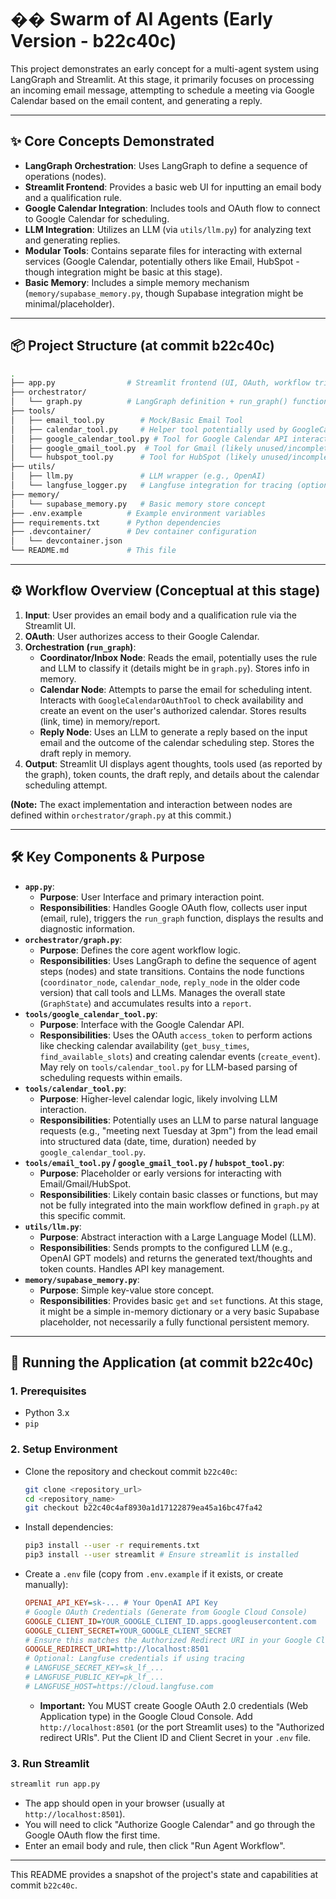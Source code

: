 # �� Swarm of AI Agents (Early Version - b22c40c)

This project demonstrates an early concept for a multi-agent system using LangGraph and Streamlit. At this stage, it primarily focuses on processing an incoming email message, attempting to schedule a meeting via Google Calendar based on the email content, and generating a reply.

---

## ✨ Core Concepts Demonstrated

*   **LangGraph Orchestration**: Uses LangGraph to define a sequence of operations (nodes).
*   **Streamlit Frontend**: Provides a basic web UI for inputting an email body and a qualification rule.
*   **Google Calendar Integration**: Includes tools and OAuth flow to connect to Google Calendar for scheduling.
*   **LLM Integration**: Utilizes an LLM (via `utils/llm.py`) for analyzing text and generating replies.
*   **Modular Tools**: Contains separate files for interacting with external services (Google Calendar, potentially others like Email, HubSpot - though integration might be basic at this stage).
*   **Basic Memory**: Includes a simple memory mechanism (`memory/supabase_memory.py`, though Supabase integration might be minimal/placeholder).

---

## 📦 Project Structure (at commit b22c40c)

```bash
.
├── app.py                # Streamlit frontend (UI, OAuth, workflow trigger)
├── orchestrator/
│   └── graph.py          # LangGraph definition + run_graph() function
├── tools/
│   ├── email_tool.py        # Mock/Basic Email Tool
│   ├── calendar_tool.py     # Helper tool potentially used by GoogleCalendarOAuthTool
│   ├── google_calendar_tool.py # Tool for Google Calendar API interaction (OAuth)
│   ├── google_gmail_tool.py  # Tool for Gmail (likely unused/incomplete)
│   └── hubspot_tool.py      # Tool for HubSpot (likely unused/incomplete)
├── utils/
│   ├── llm.py               # LLM wrapper (e.g., OpenAI)
│   └── langfuse_logger.py   # Langfuse integration for tracing (optional)
├── memory/
│   └── supabase_memory.py   # Basic memory store concept
├── .env.example          # Example environment variables
├── requirements.txt      # Python dependencies
├── .devcontainer/        # Dev container configuration
│   └── devcontainer.json
└── README.md             # This file
```

---

## ⚙️ Workflow Overview (Conceptual at this stage)

1.  **Input**: User provides an email body and a qualification rule via the Streamlit UI.
2.  **OAuth**: User authorizes access to their Google Calendar.
3.  **Orchestration (`run_graph`)**:
    *   **Coordinator/Inbox Node**: Reads the email, potentially uses the rule and LLM to classify it (details might be in `graph.py`). Stores info in memory.
    *   **Calendar Node**: Attempts to parse the email for scheduling intent. Interacts with `GoogleCalendarOAuthTool` to check availability and create an event on the user's authorized calendar. Stores results (link, time) in memory/report.
    *   **Reply Node**: Uses an LLM to generate a reply based on the input email and the outcome of the calendar scheduling step. Stores the draft reply in memory.
4.  **Output**: Streamlit UI displays agent thoughts, tools used (as reported by the graph), token counts, the draft reply, and details about the calendar scheduling attempt.

**(Note:** The exact implementation and interaction between nodes are defined within `orchestrator/graph.py` at this commit.)

---

## 🛠️ Key Components & Purpose

*   **`app.py`**:
    *   **Purpose**: User Interface and primary interaction point.
    *   **Responsibilities**: Handles Google OAuth flow, collects user input (email, rule), triggers the `run_graph` function, displays the results and diagnostic information.
*   **`orchestrator/graph.py`**:
    *   **Purpose**: Defines the core agent workflow logic.
    *   **Responsibilities**: Uses LangGraph to define the sequence of agent steps (nodes) and state transitions. Contains the node functions (`coordinator_node`, `calendar_node`, `reply_node` in the older code version) that call tools and LLMs. Manages the overall state (`GraphState`) and accumulates results into a `report`.
*   **`tools/google_calendar_tool.py`**:
    *   **Purpose**: Interface with the Google Calendar API.
    *   **Responsibilities**: Uses the OAuth `access_token` to perform actions like checking calendar availability (`get_busy_times`, `find_available_slots`) and creating calendar events (`create_event`). May rely on `tools/calendar_tool.py` for LLM-based parsing of scheduling requests within emails.
*   **`tools/calendar_tool.py`**:
    *   **Purpose**: Higher-level calendar logic, likely involving LLM interaction.
    *   **Responsibilities**: Potentially uses an LLM to parse natural language requests (e.g., "meeting next Tuesday at 3pm") from the lead email into structured data (date, time, duration) needed by `google_calendar_tool.py`.
*   **`tools/email_tool.py` / `google_gmail_tool.py` / `hubspot_tool.py`**:
    *   **Purpose**: Placeholder or early versions for interacting with Email/Gmail/HubSpot.
    *   **Responsibilities**: Likely contain basic classes or functions, but may not be fully integrated into the main workflow defined in `graph.py` at this specific commit.
*   **`utils/llm.py`**:
    *   **Purpose**: Abstract interaction with a Large Language Model (LLM).
    *   **Responsibilities**: Sends prompts to the configured LLM (e.g., OpenAI GPT models) and returns the generated text/thoughts and token counts. Handles API key management.
*   **`memory/supabase_memory.py`**:
    *   **Purpose**: Simple key-value store concept.
    *   **Responsibilities**: Provides basic `get` and `set` functions. At this stage, it might be a simple in-memory dictionary or a very basic Supabase placeholder, not necessarily a fully functional persistent memory.

---

## 🚀 Running the Application (at commit b22c40c)

### 1. Prerequisites
*   Python 3.x
*   `pip`

### 2. Setup Environment
*   Clone the repository and checkout commit `b22c40c`:
    ```bash
    git clone <repository_url>
    cd <repository_name>
    git checkout b22c40c4af8930a1d17122879ea45a16bc47fa42
    ```
*   Install dependencies:
    ```bash
    pip3 install --user -r requirements.txt
    pip3 install --user streamlit # Ensure streamlit is installed
    ```
*   Create a `.env` file (copy from `.env.example` if it exists, or create manually):
    ```ini
    OPENAI_API_KEY=sk-... # Your OpenAI API Key
    # Google OAuth Credentials (Generate from Google Cloud Console)
    GOOGLE_CLIENT_ID=YOUR_GOOGLE_CLIENT_ID.apps.googleusercontent.com
    GOOGLE_CLIENT_SECRET=YOUR_GOOGLE_CLIENT_SECRET
    # Ensure this matches the Authorized Redirect URI in your Google Cloud credentials
    GOOGLE_REDIRECT_URI=http://localhost:8501
    # Optional: Langfuse credentials if using tracing
    # LANGFUSE_SECRET_KEY=sk_lf_...
    # LANGFUSE_PUBLIC_KEY=pk_lf_...
    # LANGFUSE_HOST=https://cloud.langfuse.com
    ```
    *   **Important:** You MUST create Google OAuth 2.0 credentials (Web Application type) in the Google Cloud Console. Add `http://localhost:8501` (or the port Streamlit uses) to the "Authorized redirect URIs". Put the Client ID and Client Secret in your `.env` file.

### 3. Run Streamlit
```bash
streamlit run app.py
```
*   The app should open in your browser (usually at `http://localhost:8501`).
*   You will need to click "Authorize Google Calendar" and go through the Google OAuth flow the first time.
*   Enter an email body and rule, then click "Run Agent Workflow".

---

This README provides a snapshot of the project's state and capabilities at commit `b22c40c`.